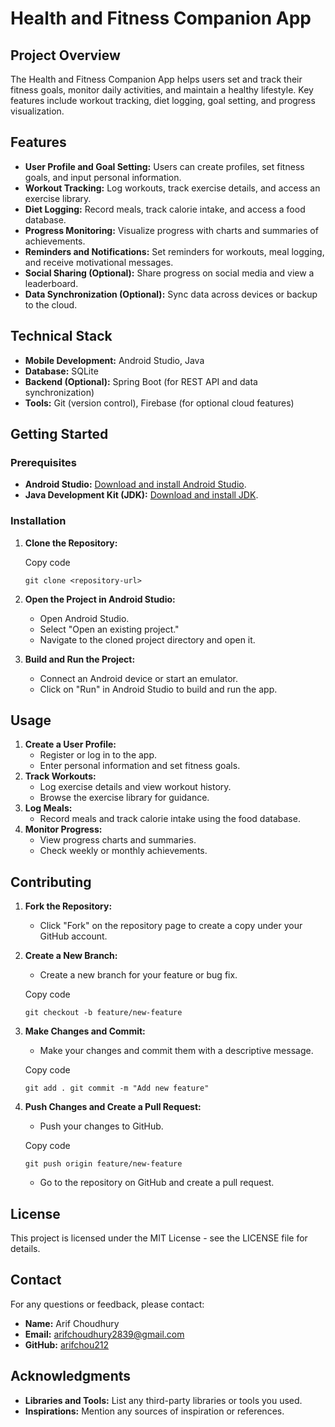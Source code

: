 Health and Fitness Companion App
================================

Project Overview
----------------

The Health and Fitness Companion App helps users set and track their fitness goals, monitor daily activities, and maintain a healthy lifestyle. Key features include workout tracking, diet logging, goal setting, and progress visualization.

Features
--------

-   **User Profile and Goal Setting:** Users can create profiles, set fitness goals, and input personal information.
-   **Workout Tracking:** Log workouts, track exercise details, and access an exercise library.
-   **Diet Logging:** Record meals, track calorie intake, and access a food database.
-   **Progress Monitoring:** Visualize progress with charts and summaries of achievements.
-   **Reminders and Notifications:** Set reminders for workouts, meal logging, and receive motivational messages.
-   **Social Sharing (Optional):** Share progress on social media and view a leaderboard.
-   **Data Synchronization (Optional):** Sync data across devices or backup to the cloud.

Technical Stack
---------------

-   **Mobile Development:** Android Studio, Java
-   **Database:** SQLite
-   **Backend (Optional):** Spring Boot (for REST API and data synchronization)
-   **Tools:** Git (version control), Firebase (for optional cloud features)

Getting Started
---------------

### Prerequisites

-   **Android Studio:** [Download and install Android Studio](https://developer.android.com/studio).
-   **Java Development Kit (JDK):** [Download and install JDK](https://www.oracle.com/java/technologies/javase-jdk11-downloads.html).

### Installation

1.  **Clone the Repository:**

    Copy code

    `git clone <repository-url>`

2.  **Open the Project in Android Studio:**
    -   Open Android Studio.
    -   Select "Open an existing project."
    -   Navigate to the cloned project directory and open it.
3.  **Build and Run the Project:**
    -   Connect an Android device or start an emulator.
    -   Click on "Run" in Android Studio to build and run the app.

Usage
-----

1.  **Create a User Profile:**
    -   Register or log in to the app.
    -   Enter personal information and set fitness goals.
2.  **Track Workouts:**
    -   Log exercise details and view workout history.
    -   Browse the exercise library for guidance.
3.  **Log Meals:**
    -   Record meals and track calorie intake using the food database.
4.  **Monitor Progress:**
    -   View progress charts and summaries.
    -   Check weekly or monthly achievements.

Contributing
------------

1.  **Fork the Repository:**
    -   Click "Fork" on the repository page to create a copy under your GitHub account.
2.  **Create a New Branch:**
    -   Create a new branch for your feature or bug fix.

    Copy code

    `git checkout -b feature/new-feature`

3.  **Make Changes and Commit:**
    -   Make your changes and commit them with a descriptive message.

    Copy code

    `git add .
    git commit -m "Add new feature"`

4.  **Push Changes and Create a Pull Request:**
    -   Push your changes to GitHub.

    Copy code

    `git push origin feature/new-feature`

    -   Go to the repository on GitHub and create a pull request.

License
-------

This project is licensed under the MIT License - see the LICENSE file for details.

Contact
-------

For any questions or feedback, please contact:

-   **Name:** Arif Choudhury
-   **Email:** arifchoudhury2839@gmail.com
-   **GitHub:** [arifchou212](https://github.com/arifchou212)

Acknowledgments
---------------

-   **Libraries and Tools:** List any third-party libraries or tools you used.
-   **Inspirations:** Mention any sources of inspiration or references.